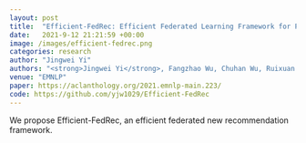 ```yaml
---
layout: post
title:  "Efficient-FedRec: Efficient Federated Learning Framework for Privacy-Preserving News Recommendation"
date:   2021-9-12 21:21:59 +00:00
image: /images/efficient-fedrec.png
categories: research
author: "Jingwei Yi"
authors: "<strong>Jingwei Yi</strong>, Fangzhao Wu, Chuhan Wu, Ruixuan Liu, Guangzhong Sun, Xing Xie"
venue: "EMNLP"
paper: https://aclanthology.org/2021.emnlp-main.223/
code: https://github.com/yjw1029/Efficient-FedRec
---
```

We propose Efficient-FedRec, an efficient federated new recommendation framework.